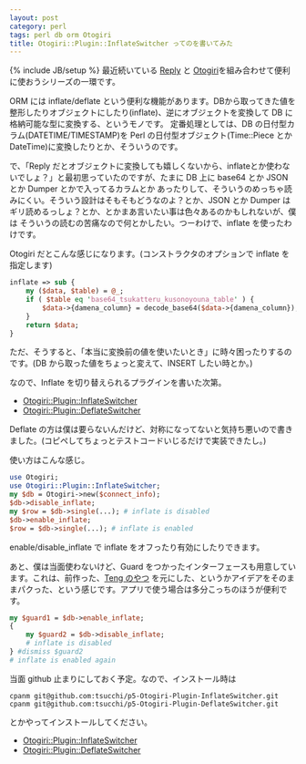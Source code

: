 ```yaml
---
layout: post
category: perl
tags: perl db orm Otogiri
title: Otogiri::Plugin::InflateSwitcher ってのを書いてみた
---
```

{% include JB/setup %}
最近続いている [Reply](http://search.cpan.org/dist/Reply/) と [Otogiri](http://search.cpan.org/dist/Otogiri/)を組み合わせて便利に使おうシリーズの一環です。

ORM には inflate/deflate という便利な機能があります。DBから取ってきた値を整形したりオブジェクトにしたり(inflate)、逆にオブジェクトを変換して DB に格納可能な型に変換する、というモノです。
定番処理としては、DB の日付型カラム(DATETIME/TIMESTAMP)を Perl の日付型オブジェクト(Time::Piece とか DateTime)に変換したりとか、そういうのです。

で、「Reply だとオブジェクトに変換しても嬉しくないから、inflateとか使わないでしょ？」と最初思っていたのですが、たまに DB 上に base64 とか JSON とか Dumper とかで入ってるカラムとか
あったりして、そういうのめっちゃ読みにくい。そういう設計はそもそもどうなのよ？とか、JSON とか Dumper はギリ読めるっしょ？とか、とかまあ言いたい事は色々あるのかもしれないが、僕は
そういうの読むの苦痛なので何とかしたい。つーわけで、inflate を使ったわけです。

Otogiri だとこんな感じになります。(コンストラクタのオプションで inflate を指定します)

```perl
inflate => sub {
	my ($data, $table) = @_;
	if ( $table eq 'base64_tsukatteru_kusonoyouna_table' ) {
        $data->{damena_column} = decode_base64($data->{damena_column});
    }
	return $data;
}
```

ただ、そうすると、「本当に変換前の値を使いたいとき」に時々困ったりするのです。(DB から取った値をちょっと変えて、INSERT したい時とか。)

なので、Inflate を切り替えられるプラグインを書いた次第。

+ [Otogiri::Plugin::InflateSwitcher](https://github.com/tsucchi/p5-Otogiri-Plugin-InflateSwitcher)
+ [Otogiri::Plugin::DeflateSwitcher](https://github.com/tsucchi/p5-Otogiri-Plugin-DeflateSwitcher)

Deflate の方は僕は要らないんだけど、対称になってないと気持ち悪いので書きました。(コピペしてちょっとテストコードいじるだけで実装できたし。)

使い方はこんな感じ。

```perl
use Otogiri;
use Otogiri::Plugin::InflateSwitcher;
my $db = Otogiri->new($connect_info);
$db->disable_inflate;
my $row = $db->single(...); # inflate is disabled
$db->enable_inflate;
$row = $db->single(...); # inflate is enabled
```

enable/disable_inflate で inflate をオフったり有効にしたりできます。

あと、僕は当面使わないけど、Guard をつかったインターフェースも用意しています。これは、前作った、[Teng のやつ](https://github.com/tsucchi/p5-Teng-Plugin-RowObjectCreationSwitcher)
を元にした、というかアイデアをそのままパクった、という感じです。アプリで使う場合は多分こっちのほうが便利です。

```perl
my $guard1 = $db->enable_inflate;
{
    my $guard2 = $db->disable_inflate;
    # inflate is disabled
} #dismiss $guard2
# inflate is enabled again
```
当面 github 止まりにしておく予定。なので、インストール時は

```
cpanm git@github.com:tsucchi/p5-Otogiri-Plugin-InflateSwitcher.git
cpanm git@github.com:tsucchi/p5-Otogiri-Plugin-DeflateSwitcher.git
```

とかやってインストールしてください。

+ [Otogiri::Plugin::InflateSwitcher](https://github.com/tsucchi/p5-Otogiri-Plugin-InflateSwitcher)
+ [Otogiri::Plugin::DeflateSwitcher](https://github.com/tsucchi/p5-Otogiri-Plugin-DeflateSwitcher)
